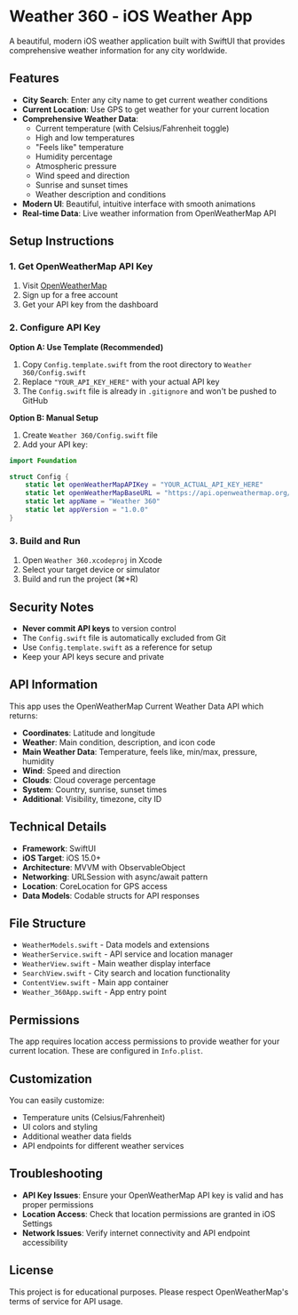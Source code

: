 # Weather 360 - iOS Weather App

A beautiful, modern iOS weather application built with SwiftUI that provides comprehensive weather information for any city worldwide.

## Features

- **City Search**: Enter any city name to get current weather conditions
- **Current Location**: Use GPS to get weather for your current location
- **Comprehensive Weather Data**: 
  - Current temperature (with Celsius/Fahrenheit toggle)
  - High and low temperatures
  - "Feels like" temperature
  - Humidity percentage
  - Atmospheric pressure
  - Wind speed and direction
  - Sunrise and sunset times
  - Weather description and conditions
- **Modern UI**: Beautiful, intuitive interface with smooth animations
- **Real-time Data**: Live weather information from OpenWeatherMap API

## Setup Instructions

### 1. Get OpenWeatherMap API Key

1. Visit [OpenWeatherMap](https://openweathermap.org/api)
2. Sign up for a free account
3. Get your API key from the dashboard

### 2. Configure API Key

**Option A: Use Template (Recommended)**
1. Copy `Config.template.swift` from the root directory to `Weather 360/Config.swift`
2. Replace `"YOUR_API_KEY_HERE"` with your actual API key
3. The `Config.swift` file is already in `.gitignore` and won't be pushed to GitHub

**Option B: Manual Setup**
1. Create `Weather 360/Config.swift` file
2. Add your API key:
```swift
import Foundation

struct Config {
    static let openWeatherMapAPIKey = "YOUR_ACTUAL_API_KEY_HERE"
    static let openWeatherMapBaseURL = "https://api.openweathermap.org/data/2.5/weather"
    static let appName = "Weather 360"
    static let appVersion = "1.0.0"
}
```

### 3. Build and Run

1. Open `Weather 360.xcodeproj` in Xcode
2. Select your target device or simulator
3. Build and run the project (⌘+R)

## Security Notes

- **Never commit API keys** to version control
- The `Config.swift` file is automatically excluded from Git
- Use `Config.template.swift` as a reference for setup
- Keep your API keys secure and private

## API Information

This app uses the OpenWeatherMap Current Weather Data API which returns:

- **Coordinates**: Latitude and longitude
- **Weather**: Main condition, description, and icon code
- **Main Weather Data**: Temperature, feels like, min/max, pressure, humidity
- **Wind**: Speed and direction
- **Clouds**: Cloud coverage percentage
- **System**: Country, sunrise, sunset times
- **Additional**: Visibility, timezone, city ID

## Technical Details

- **Framework**: SwiftUI
- **iOS Target**: iOS 15.0+
- **Architecture**: MVVM with ObservableObject
- **Networking**: URLSession with async/await pattern
- **Location**: CoreLocation for GPS access
- **Data Models**: Codable structs for API responses

## File Structure

- `WeatherModels.swift` - Data models and extensions
- `WeatherService.swift` - API service and location manager
- `WeatherView.swift` - Main weather display interface
- `SearchView.swift` - City search and location functionality
- `ContentView.swift` - Main app container
- `Weather_360App.swift` - App entry point

## Permissions

The app requires location access permissions to provide weather for your current location. These are configured in `Info.plist`.

## Customization

You can easily customize:
- Temperature units (Celsius/Fahrenheit)
- UI colors and styling
- Additional weather data fields
- API endpoints for different weather services

## Troubleshooting

- **API Key Issues**: Ensure your OpenWeatherMap API key is valid and has proper permissions
- **Location Access**: Check that location permissions are granted in iOS Settings
- **Network Issues**: Verify internet connectivity and API endpoint accessibility

## License

This project is for educational purposes. Please respect OpenWeatherMap's terms of service for API usage.
